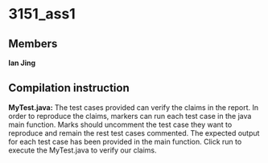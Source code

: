 # 3151_ass1
## Members
**Ian Jing**

## Compilation instruction
**MyTest.java:**
The test cases provided can verify the claims in the report. In order to reproduce the claims, markers can run each test case in the java main function. 
Marks should uncomment the test case they want to reproduce and remain the rest test cases commented. The expected output for each test case has been provided in the main function. 
Click run to execute the MyTest.java to verify our claims. 
